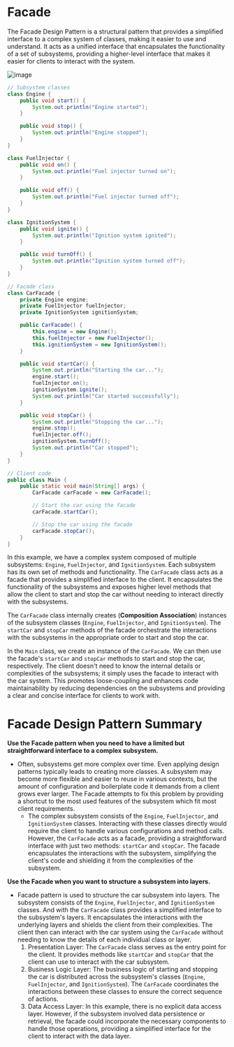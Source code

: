 # Facade
The Facade Design Pattern is a structural pattern that provides a simplified interface to a complex system of classes, making it easier to use and understand. It acts as a unified interface that encapsulates the functionality of a set of subsystems, providing a higher-level interface that makes it easier for clients to interact with the system.

![image](https://github.com/boushphong/Design-Patterns/assets/59940078/64f0f90a-26bc-4930-bb6b-89de3f02e975)

```java
// Subsystem classes
class Engine {
    public void start() {
        System.out.println("Engine started");
    }

    public void stop() {
        System.out.println("Engine stopped");
    }
}

class FuelInjector {
    public void on() {
        System.out.println("Fuel injector turned on");
    }

    public void off() {
        System.out.println("Fuel injector turned off");
    }
}

class IgnitionSystem {
    public void ignite() {
        System.out.println("Ignition system ignited");
    }

    public void turnOff() {
        System.out.println("Ignition system turned off");
    }
}

// Facade class
class CarFacade {
    private Engine engine;
    private FuelInjector fuelInjector;
    private IgnitionSystem ignitionSystem;

    public CarFacade() {
        this.engine = new Engine();
        this.fuelInjector = new FuelInjector();
        this.ignitionSystem = new IgnitionSystem();
    }

    public void startCar() {
        System.out.println("Starting the car...");
        engine.start();
        fuelInjector.on();
        ignitionSystem.ignite();
        System.out.println("Car started successfully");
    }

    public void stopCar() {
        System.out.println("Stopping the car...");
        engine.stop();
        fuelInjector.off();
        ignitionSystem.turnOff();
        System.out.println("Car stopped");
    }
}

// Client code
public class Main {
    public static void main(String[] args) {
        CarFacade carFacade = new CarFacade();

        // Start the car using the facade
        carFacade.startCar();

        // Stop the car using the facade
        carFacade.stopCar();
    }
}
```

In this example, we have a complex system composed of multiple subsystems: `Engine`, `FuelInjector`, and `IgnitionSystem`. Each subsystem has its own set of methods and functionality. The `CarFacade` class acts as a facade that provides a simplified interface to the client. It encapsulates the functionality of the subsystems and exposes higher level methods that allow the client to start and stop the car without needing to interact directly with the subsystems.

The `CarFacade` class internally creates (**Composition Association**) instances of the subsystem classes (`Engine`, `FuelInjector`, and `IgnitionSystem`). The `startCar` and `stopCar` methods of the facade orchestrate the interactions with the subsystems in the appropriate order to start and stop the car.

In the `Main` class, we create an instance of the `CarFacade`. We can then use the facade's `startCar` and `stopCar` methods to start and stop the car, respectively. The client doesn't need to know the internal details or complexities of the subsystems; it simply uses the facade to interact with the car system. This promotes loose-coupling and enhances code maintainability by reducing dependencies on the subsystems and providing a clear and concise interface for clients to work with.

# Facade Design Pattern Summary
**Use the Facade pattern when you need to have a limited but straightforward interface to a complex subsystem.**

- Often, subsystems get more complex over time. Even applying design patterns typically leads to creating more classes. A subsystem may become more flexible and easier to reuse in various contexts, but the amount of configuration and boilerplate code it demands from a client grows ever larger. The Facade attempts to fix this problem by providing a shortcut to the most used features of the subsystem which fit most client requirements.
    - The complex subsystem consists of the `Engine`, `FuelInjector`, and `IgnitionSystem` classes. Interacting with these classes directly would require the client to handle various configurations and method calls. However, the `CarFacade` acts as a facade, providing a straightforward interface with just two methods: `startCar` and `stopCar`. The facade encapsulates the interactions with the subsystem, simplifying the client's code and shielding it from the complexities of the subsystem.

**Use the Facade when you want to structure a subsystem into layers.**

- Facade pattern is used to structure the car subsystem into layers. The subsystem consists of the `Engine`, `FuelInjector`, and `IgnitionSystem` classes. And with the `CarFacade` class provides a simplified interface to the subsystem's layers. It encapsulates the interactions with the underlying layers and shields the client from their complexities. The client then can interact with the car system using the `CarFacade` without needing to know the details of each individual class or layer.
    1. Presentation Layer: The `CarFacade` class serves as the entry point for the client. It provides methods like `startCar` and `stopCar` that the client can use to interact with the car subsystem.
    2. Business Logic Layer: The business logic of starting and stopping the car is distributed across the subsystem's classes (`Engine`, `FuelInjector`, and `IgnitionSystem`). The `CarFacade` coordinates the interactions between these classes to ensure the correct sequence of actions.
    3. Data Access Layer: In this example, there is no explicit data access layer. However, if the subsystem involved data persistence or retrieval, the facade could incorporate the necessary components to handle those operations, providing a simplified interface for the client to interact with the data layer.
